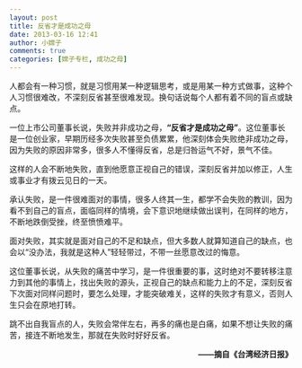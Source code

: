 ```yaml
---
layout: post
title: 反省才是成功之母
date: 2013-03-16 12:41
author: 小嫦子
comments: true
categories: [嫦子专栏, 成功之母]
---
```

人都会有一种习惯，就是习惯用某一种逻辑思考，或是用某一种方式做事，这种个人习惯很难改，不深刻反省甚至很难发现。换句话说每个人都有着不同的盲点或缺点。

一位上市公司董事长说，失败并非成功之母，<strong>“反省才是成功之母”</strong>。这位董事长是一位创业家，早期历经多次失败甚至负债累累，他深刻体会失败绝非成功之母，因为失败的原因非常多，很多人不懂得反省，总是归咎运气不好，景气不佳。

这样的人会不断地失败，直到他愿意正视自己的错误，深刻反省并加以修正，人生或事业才有拨云见日的一天。
<!--more-->
承认失败，是一件很难面对的事情，很多人终其一生，都学不会失败的教训，因为看不到自己的盲点，面临同样的情境，会下意识地继续做出误判，在同样的地方，不断地跌倒受挫，终至愤愤难平。

面对失败，其实就是面对自己的不足和缺点，但大多数人就算知道自己的缺点，也会以“没办法，我就是这种人”轻轻带过，不带一丝愿意改过的悔意。

这位董事长说，从失败的痛苦中学习，是一件很重要的事，这时绝对不要转移注意力到其他的事情上，找出失败的源头，正视自己的缺点和能力上的不足，深刻反省下次面对同样问题时，要怎么处理，才能突破难关，这样的失败才有意义，否则人生只会在原地打转。

跳不出自我盲点的人，失败会常伴左右，再多的痛也是白痛，如果不想让失败的痛苦，接连不断地发生，那就在失败时好好反省。
<p style="text-align: right;"><strong>——摘自《台湾经济日报》</strong></p>
